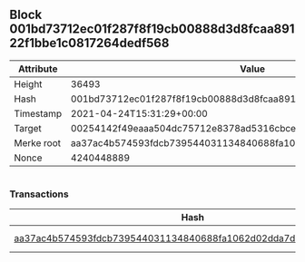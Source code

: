 ## Block 001bd73712ec01f287f8f19cb00888d3d8fcaa89122f1bbe1c0817264dedf568

Attribute | Value
--- | ---
Height | 36493
Hash | 001bd73712ec01f287f8f19cb00888d3d8fcaa89122f1bbe1c0817264dedf568
Timestamp | 2021-04-24T15:31:29+00:00
Target | 00254142f49eaaa504dc75712e8378ad5316cbcead634704b3734b6271167cc4
Merke root | aa37ac4b574593fdcb739544031134840688fa1062d02dda7d69958e47d4fbf5
Nonce | 4240448889

```

```

### Transactions

Hash | Amount
--- | ---
[aa37ac4b574593fdcb739544031134840688fa1062d02dda7d69958e47d4fbf5](aa37ac4b574593fdcb739544031134840688fa1062d02dda7d69958e47d4fbf5.md) | 10.00000000 SKEPTI 
